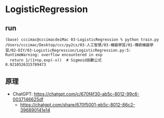 # LogisticRegression

## run

```
(base) cccimac@cccimacdeiMac 03-LogisticRegression % python train.py
/Users/cccimac/Desktop/ccc/py2cs/03-人工智慧/03-機器學習/01-傳統機器學習/02-DIY/03-LogisticRegression/LogisticRegression.py:5: RuntimeWarning: overflow encountered in exp
  return 1/(1+np.exp(-x))  # Sigmoid函數公式
0.9210526315789473
```

## 原理

* ChatGPT: https://chatgpt.com/c/670f4f30-ab5c-8012-99c6-0037146625df
    * https://chatgpt.com/share/670f5001-eb5c-8012-86c2-396890141e14
    